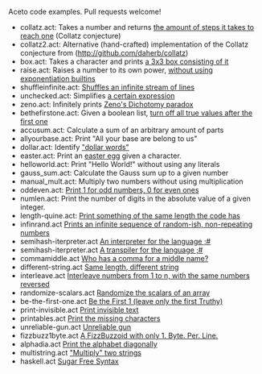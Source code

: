 Aceto code examples. Pull requests welcome!

- collatz.act: Takes a number and returns [the amount of steps it takes to reach one](https://codegolf.stackexchange.com/a/120204/21173) (Collatz conjecture)
- collatz2.act: Alternative (hand-crafted) implementation of the Collatz conjecture from (http://github.com/daherb/collatz)
- box.act: Takes a character and prints [a 3x3 box consisting of it](https://codegolf.stackexchange.com/questions/120052/try-to-make-a-square/120106#120106)
- raise.act: Raises a number to its own power, [without using exponentiation builtins](https://codegolf.stackexchange.com/a/120055/21173)
- shuffleinfinite.act: [Shuffles an infinite stream of lines](https://codegolf.stackexchange.com/a/120591/21173)
- unchecked.act: Simplifies [a certain expression](https://codegolf.stackexchange.com/a/120032/21173)
- zeno.act: Infinitely prints [Zeno's Dichotomy paradox](https://codegolf.stackexchange.com/a/120826/21173)
- bethefirstone.act: Given a boolean list, [turn off all true values after the first one](https://codegolf.stackexchange.com/a/119487/21173)
- accusum.act: Calculate a sum of an arbitrary amount of parts
- allyourbase.act: Print "All your base are belong to us"
- dollar.act: Identify ["dollar words"](https://codegolf.stackexchange.com/a/116988/21173)
- easter.act: Print an [easter egg](https://codegolf.stackexchange.com/a/116971/21173) given a character.
- helloworld.act: Print "Hello World!" without using any literals
- gauss_sum.act: Calculate the Gauss sum up to a given number
- manual_mult.act: Multiply two numbers without using multiplication
- oddeven.act: [Print 1 for odd numbers, 0 for even ones](https://codegolf.stackexchange.com/a/119530/21173)
- numlen.act: Print the number of digits in the absolute value of a given integer.
- length-quine.act: [Print something of the same length the code has](https://codegolf.stackexchange.com/a/121386/21173)
- infinrand.act [Prints an infinite sequence of random-ish, non-repeating numbers](https://codegolf.stackexchange.com/a/121960/21173)
- semihash-iterpreter.act [An interpreter for the language ;#](https://codegolf.stackexchange.com/a/121990/21173)
- semihash-iterpreter.act [A transpiler for the language ;#](https://codegolf.stackexchange.com/a/122182/21173)
- commamiddle.act [Who has a comma for a middle name?](https://codegolf.stackexchange.com/a/123351/21173)
- different-string.act [Same length, different string](https://codegolf.stackexchange.com/a/123591/21173)
- interleave.act [Interleave numbers from 1 to n, with the same numbers reversed](https://codegolf.stackexchange.com/a/123479/21173)
- randomize-scalars.act [Randomize the scalars of an array](https://codegolf.stackexchange.com/a/123634/21173)
- be-the-first-one.act [Be the First 1 (leave only the first Truthy)](https://codegolf.stackexchange.com/a/119487/21173)
- print-invisible.act [Print invisible text](https://codegolf.stackexchange.com/a/123594/21173)
- printables.act [Print the missing characters](https://codegolf.stackexchange.com/a/123770/21173)
- unreliable-gun.act [Unreliable gun](https://codegolf.stackexchange.com/a/123948/21173)
- fizzbuzz1byte.act [A FizzBuzzoid with only 1. Byte. Per. Line.](https://codegolf.stackexchange.com/a/124355/21173)
- alphadia.act [Print the alphabet diagonally](https://codegolf.stackexchange.com/a/125240/21173)
- multistring.act ["Multiply" two strings](https://codegolf.stackexchange.com/a/125629/21173)
- haskell.act [Sugar Free Syntax](https://codegolf.stackexchange.com/a/126469/21173)
